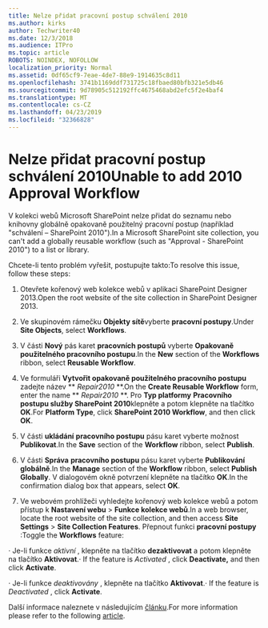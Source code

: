 ```yaml
---
title: Nelze přidat pracovní postup schválení 2010
ms.author: kirks
author: Techwriter40
ms.date: 12/3/2018
ms.audience: ITPro
ms.topic: article
ROBOTS: NOINDEX, NOFOLLOW
localization_priority: Normal
ms.assetid: 0df65cf9-7eae-4de7-88e9-1914635c8d11
ms.openlocfilehash: 3741b1169ddf731725c18fbaed80bfb321e5db46
ms.sourcegitcommit: 9d78905c512192ffc4675468abd2efc5f2e4baf4
ms.translationtype: MT
ms.contentlocale: cs-CZ
ms.lasthandoff: 04/23/2019
ms.locfileid: "32366828"
---
```

# <a name="unable-to-add-2010-approval-workflow"></a><span data-ttu-id="17e51-102">Nelze přidat pracovní postup schválení 2010</span><span class="sxs-lookup"><span data-stu-id="17e51-102">Unable to add 2010 Approval Workflow</span></span>

<span data-ttu-id="17e51-103">V kolekci webů Microsoft SharePoint nelze přidat do seznamu nebo knihovny globálně opakovaně použitelný pracovní postup (například "schválení – SharePoint 2010").</span><span class="sxs-lookup"><span data-stu-id="17e51-103">In a Microsoft SharePoint site collection, you can't add a globally reusable workflow (such as "Approval - SharePoint 2010") to a list or library.</span></span>
  
<span data-ttu-id="17e51-104">Chcete-li tento problém vyřešit, postupujte takto:</span><span class="sxs-lookup"><span data-stu-id="17e51-104">To resolve this issue, follow these steps:</span></span> 
  
1. <span data-ttu-id="17e51-105">Otevřete kořenový web kolekce webů v aplikaci SharePoint Designer 2013.</span><span class="sxs-lookup"><span data-stu-id="17e51-105">Open the root website of the site collection in SharePoint Designer 2013.</span></span>
  
2. <span data-ttu-id="17e51-106">Ve skupinovém rámečku **Objekty sítě**vyberte **pracovní postupy**.</span><span class="sxs-lookup"><span data-stu-id="17e51-106">Under **Site Objects**, select **Workflows**.</span></span> 
  
3. <span data-ttu-id="17e51-107">V části **Nový** pás karet **pracovních postupů** vyberte **Opakovaně použitelného pracovního postupu**.</span><span class="sxs-lookup"><span data-stu-id="17e51-107">In the **New** section of the **Workflows** ribbon, select **Reusable Workflow**.</span></span> 
  
4. <span data-ttu-id="17e51-108">Ve formuláři **Vytvořit opakovaně použitelného pracovního postupu** zadejte název \*\* *Repair2010* \*\*.</span><span class="sxs-lookup"><span data-stu-id="17e51-108">On the **Create Reusable Workflow** form, enter the name \*\* *Repair2010* \*\*.</span></span> <span data-ttu-id="17e51-109">Pro **Typ platformy** **Pracovního postupu služby SharePoint 2010**klepněte a potom klepněte na tlačítko **OK**.</span><span class="sxs-lookup"><span data-stu-id="17e51-109">For **Platform Type**, click **SharePoint 2010 Workflow**, and then click **OK**.</span></span> 
  
1. <span data-ttu-id="17e51-110">V části **ukládání** **pracovního postupu** pásu karet vyberte možnost **Publikovat**.</span><span class="sxs-lookup"><span data-stu-id="17e51-110">In the **Save** section of the **Workflow** ribbon, select **Publish**.</span></span> 
  
2. <span data-ttu-id="17e51-111">V části **Správa** **pracovního postupu** pásu karet vyberte **Publikování globálně**.</span><span class="sxs-lookup"><span data-stu-id="17e51-111">In the **Manage** section of the **Workflow** ribbon, select **Publish Globally**.</span></span> <span data-ttu-id="17e51-112">V dialogovém okně potvrzení klepněte na tlačítko **OK**.</span><span class="sxs-lookup"><span data-stu-id="17e51-112">In the confirmation dialog box that appears, select **OK**.</span></span> 
  
3. <span data-ttu-id="17e51-113">Ve webovém prohlížeči vyhledejte kořenový web kolekce webů a potom přístup k **Nastavení webu** \> **Funkce kolekce webů**.</span><span class="sxs-lookup"><span data-stu-id="17e51-113">In a web browser, locate the root website of the site collection, and then access **Site Settings** \> **Site Collection Features**.</span></span> <span data-ttu-id="17e51-114">Přepnout funkci **pracovní postupy** :</span><span class="sxs-lookup"><span data-stu-id="17e51-114">Toggle the **Workflows** feature:</span></span> 
  
<span data-ttu-id="17e51-115">· Je-li funkce *aktivní* , klepněte na tlačítko **dezaktivovat** a potom klepněte na tlačítko **Aktivovat**.</span><span class="sxs-lookup"><span data-stu-id="17e51-115">· If the feature is  *Activated*  , click **Deactivate,** and then click **Activate**.</span></span> 
  
<span data-ttu-id="17e51-116">· Je-li funkce *deaktivovány* , klepněte na tlačítko **Aktivovat**.</span><span class="sxs-lookup"><span data-stu-id="17e51-116">· If the feature is  *Deactivated*  , click **Activate**.</span></span> 
  
<span data-ttu-id="17e51-117">Další informace naleznete v následujícím [článku](https://go.microsoft.com/fwlink/?linkid=2047770&amp;clcid=0x409).</span><span class="sxs-lookup"><span data-stu-id="17e51-117">For more information please refer to the following [article](https://go.microsoft.com/fwlink/?linkid=2047770&amp;clcid=0x409).</span></span>
  

